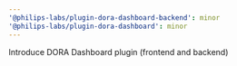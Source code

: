 ```yaml
---
'@philips-labs/plugin-dora-dashboard-backend': minor
'@philips-labs/plugin-dora-dashboard': minor
---
```


Introduce DORA Dashboard plugin (frontend and backend)
